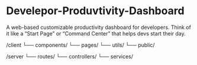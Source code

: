 # Develepor-Produvtivity-Dashboard
A web-based customizable productivity dashboard for developers. Think of it like a “Start Page” or “Command Center” that helps devs start their day.


/client
  └── components/
  └── pages/
  └── utils/
  └── public/

/server
  └── routes/
  └── controllers/
  └── services/


